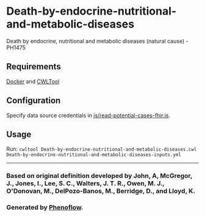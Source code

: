 # Death-by-endocrine-nutritional-and-metabolic-diseases

Death by endocrine, nutritional and metabolic diseases (natural cause) - PH1475

## Requirements

[Docker](https://docs.docker.com/install/) and [CWLTool](https://github.com/common-workflow-language/cwltool#install)

## Configuration

Specify data source credentials in [js/read-potential-cases-fhir.js](js/read-potential-cases-fhir.js).

## Usage

Run: `cwltool Death-by-endocrine-nutritional-and-metabolic-diseases.cwl Death-by-endocrine-nutritional-and-metabolic-diseases-inputs.yml`

***

### Based on original definition developed by John, A, McGregor, J., Jones, I., Lee, S. C., Walters, J. T. R., Owen, M. J., O'Donovan, M., DelPozo-Banos, M., Berridge, D., and Lloyd, K.
### Generated by [Phenoflow](https://kclhi.org/phenoflow).
